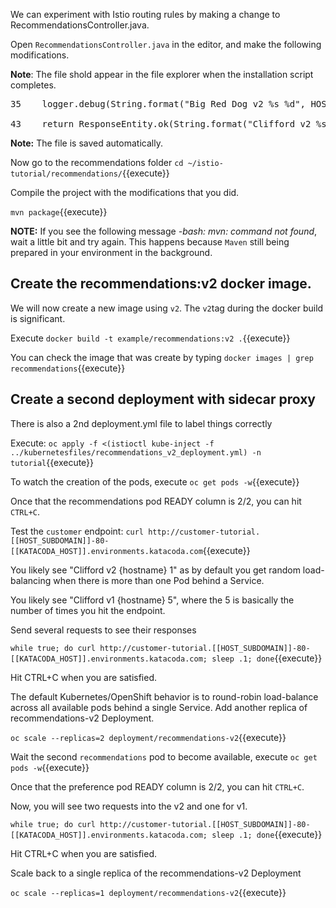 We can experiment with Istio routing rules by making a change to RecommendationsController.java.

Open `RecommendationsController.java` in the editor, and make the following modifications.

**Note**: The file shold appear in the file explorer when the installation script completes.

<pre>
35    logger.debug(String.format("Big Red Dog v2 %s %d", HOSTNAME, count));
     
43    return ResponseEntity.ok(String.format("Clifford v2 %s %d", HOSTNAME, count));
</pre>

**Note:** The file is saved automatically.

Now go to the recommendations folder `cd ~/istio-tutorial/recommendations/`{{execute}}

Compile the project with the modifications that you did.

`mvn package`{{execute}}

**NOTE:** If you see the following message *-bash: mvn: command not found*, wait a little bit and try again. This happens because `Maven` still being prepared in your environment in the background.

## Create the recommendations:v2 docker image.

We will now create a new image using `v2`. The `v2`tag during the docker build is significant.

Execute `docker build -t example/recommendations:v2 .`{{execute}}

You can check the image that was create by typing `docker images | grep recommendations`{{execute}}

## Create a second deployment with sidecar proxy

There is also a 2nd deployment.yml file to label things correctly

Execute: `oc apply -f <(istioctl kube-inject -f ../kubernetesfiles/recommendations_v2_deployment.yml) -n tutorial`{{execute}}

To watch the creation of the pods, execute `oc get pods -w`{{execute}}

Once that the recommendations pod READY column is 2/2, you can hit `CTRL+C`. 

Test the `customer` endpoint: `curl http://customer-tutorial.[[HOST_SUBDOMAIN]]-80-[[KATACODA_HOST]].environments.katacoda.com`{{execute}}

You likely see "Clifford v2 {hostname} 1" as by default you get random load-balancing when there is more than one Pod behind a Service.

You likely see "Clifford v1 {hostname} 5", where the 5 is basically the number of times you hit the endpoint.

Send several requests to see their responses

`while true; do curl http://customer-tutorial.[[HOST_SUBDOMAIN]]-80-[[KATACODA_HOST]].environments.katacoda.com; sleep .1; done`{{execute}}

Hit CTRL+C when you are satisfied.

The default Kubernetes/OpenShift behavior is to round-robin load-balance across all available pods behind a single Service. Add another replica of recommendations-v2 Deployment.

`oc scale --replicas=2 deployment/recommendations-v2`{{execute}}

Wait the second `recommendations` pod to become available, execute `oc get pods -w`{{execute}}

Once that the preference pod READY column is 2/2, you can hit `CTRL+C`. 

Now, you will see two requests into the v2 and one for v1.

`while true; do curl http://customer-tutorial.[[HOST_SUBDOMAIN]]-80-[[KATACODA_HOST]].environments.katacoda.com; sleep .1; done`{{execute}}

Hit CTRL+C when you are satisfied.

Scale back to a single replica of the recommendations-v2 Deployment

`oc scale --replicas=1 deployment/recommendations-v2`{{execute}}

